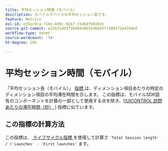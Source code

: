 ```yaml
---
title: 平均セッション時間（モバイル）
description: モバイルデバイスの平均セッション長です。
feature: Metrics
exl-id: e33ac9ca-f1be-4d9c-9247-c5db8fb0102e
source-git-commit: e32821dd3f30404166554b8437c508172e4764e5
workflow-type: tm+mt
source-wordcount: '74'
ht-degree: 29%

---
```


# 平均セッション時間（モバイル）

「平均セッション長（モバイル）」 [ 指標 ](overview.md) は、ディメンション項目あたりの特定のディメンション項目の平均滞在時間を示します。 この指標は、モバイルSDK固有のコンポーネントを計算の一部として使用する点を除き、[[!UICONTROL  訪問あたりの滞在時間（秒） ]](time-spent-per-visit.md) 指標に似ています。

## この指標の計算方法

この指標は、[ ライフサイクル指標 ](https://developer.adobe.com/client-sdks/documentation/mobile-core/lifecycle/metrics/) を使用して計算さ `'Total Session length' / ('Launches' - 'First launches'` ます。
